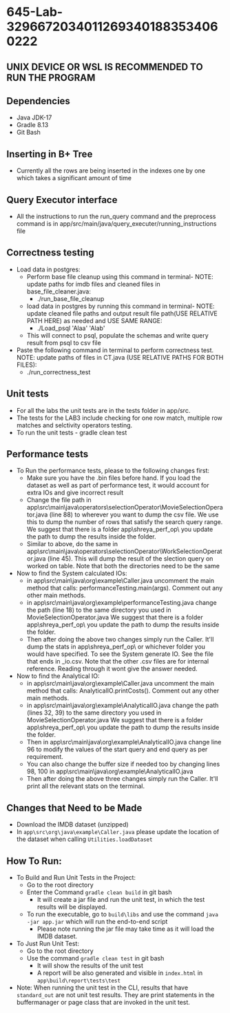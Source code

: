 # 645-Lab-32966720340112693401883534060222

## UNIX DEVICE OR WSL IS RECOMMENDED TO RUN THE PROGRAM

## Dependencies
- Java JDK-17
- Gradle 8.13
- Git Bash


## Inserting in B+ Tree
- Currently all the rows are being inserted in the indexes one by one which takes a significant amount of time

## Query Executor interface
- All the instructions to run the run_query command and the preprocess command is in app/src/main/java/query_executer/running_instructions file

## Correctness testing
- Load data in postgres:
  - Perform base file cleanup using this command in terminal- NOTE: update paths for imdb files and cleaned files in base_file_cleaner.java:
    - ./run_base_file_cleanup
  - load data in postgres by running this command in terminal- NOTE: update cleaned file paths and output result file path(USE RELATIVE PATH HERE) as needed and USE SAME RANGE:
    - ./Load_psql 'Alaa' 'Alab'
  - This will connect to psql, populate the schemas and write query result from psql to csv file
- Paste the following command in terminal to perform correctness test. NOTE: update paths of files in CT.java (USE RELATIVE PATHS FOR BOTH FILES):
    - ./run_correctness_test   
  
## Unit tests
- For all the labs the unit tests are in the tests folder in app/src.
- The tests for the LAB3 include checking for one row match, multiple row matches and selctivity operators testing.
- To run the unit tests - gradle clean test

## Performance tests
- To Run the performance tests, please to the following changes first:
  - Make sure you have the .bin files before hand. If you load the dataset as well as part of performance test, it would account for extra IOs and give incorrect result
  - Change the file path in app\src\main\java\operators\selectionOperator\MovieSelectionOperator.java (line 88) to wherever you want to dump the csv file. We use this to dump the number of rows that satisfy the search query range. We suggest that there is a folder app\shreya_perf_op\ you update the path to dump the results inside the folder.
  - Similar to above, do the same in app\src\main\java\operators\selectionOperator\WorkSelectionOperator.java (line 45). This will dump the result of the slection query on worked on table. Note that both the directories need to be the same
- Now to find the System calculated IOs:
  - in app\src\main\java\org\example\Caller.java uncomment the main method that calls: performanceTesting.main(args). Comment out any other main methods.
  - in app\src\main\java\org\example\performanceTesting.java change the path (line 18) to the same directory you used in MovieSelectionOperator.java We suggest that there is a folder app\shreya_perf_op\ you update the path to dump the results inside the folder.
  - Then after doing the above two changes simply run the Caller. It'll dump the stats in app\shreya_perf_op\ or whichever folder you would have specified. To see the System generate IO. See the file that ends in _io.csv. Note that the other .csv files are for internal reference. Reading through it wont give the answer needed.
- Now to find the Analytical IO:
  - in app\src\main\java\org\example\Caller.java uncomment the main method that calls: AnalyticalIO.printCosts(). Comment out any other main methods.
  - in app\src\main\java\org\example\AnalyticalIO.java change the path (lines 32, 39) to the same directory you used in MovieSelectionOperator.java We suggest that there is a folder app\shreya_perf_op\ you update the path to dump the results inside the folder.
  - Then in app\src\main\java\org\example\AnalyticalIO.java change line 96 to modify the values of the start query and end query as per requirement.
  - You can also change the buffer size if needed too by changing lines 98, 100 in app\src\main\java\org\example\AnalyticalIO.java
  - Then after doing the above three changes simply run the Caller. It'll print all the relevant stats on the terminal.


## Changes that Need to be Made
- Download the IMDB dataset (unzipped)
- In `app\src\org\java\example\Caller.java` please update the location of the dataset when calling `Utilities.loadDataset`

## How To Run:
- To Build and Run Unit Tests in the Project:
  - Go to the root directory
  - Enter the Command `gradle clean build` in git bash
    - It will create a jar file and run the unit test, in which the test results will be displayed.
  - To run the executable, go to `build\libs` and use the command `java -jar app.jar` which will run the end-to-end script
    - Please note running the jar file may take time as it will load the IMDB dataset.
- To Just Run Unit Test:
  - Go to the root directory
  - Use the command `gradle clean test` in git bash
    - It will show the results of the unit test
    - A report will be also generated and visible in `index.html` in `app\build\report\tests\test`
- Note: When running the unit test in the CLI, results that have `standard_out` are not unit test results. They are print statements in the buffermanager or page class that are invoked in the unit test. 
      

